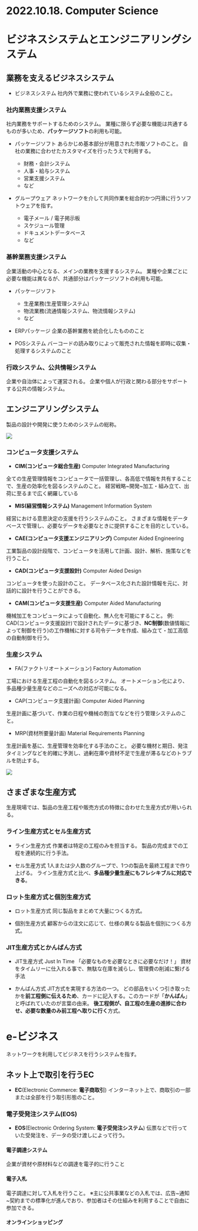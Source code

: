 # 2022.10.18. Computer Science

# ビジネスシステムとエンジニアリングシステム

## 業務を支えるビジネスシステム

* ビジネスシステム
社内外で業務に使われているシステム全般のこと。

### 社内業務支援システム

社内業務をサポートするためのシステム。
業種に限らず必要な機能は共通するものが多いため、**パッケージソフト**の利用も可能。

* パッケージソフト
あらかじめ基本部分が用意された市販ソフトのこと。
自社の業務に合わせたカスタマイズを行ったうえで利用する。
  + 財務・会計システム
  + 人事・給与システム
  + 営業支援システム
  + など

* グループウェア
ネットワークを介して共同作業を総合的かつ円滑に行うソフトウェアを指す。
  + 電子メール / 電子掲示板
  + スケジュール管理
  + ドキュメントデータベース
  + など

### 基幹業務支援システム

企業活動の中心となる、メインの業務を支援するシステム。
業種や企業ごとに必要な機能は異なるが、共通部分はパッケージソフトの利用も可能。
* パッケージソフト
  + 生産業務(生産管理システム)
  + 物流業務(流通情報システム、物流情報システム)
  + など

* ERPパッケージ
企業の基幹業務を統合化したもののこと

* POSシステム
バーコードの読み取りによって販売された情報を即時に収集・処理するシステムのこと

### 行政システム、公共情報システム

企業や自治体によって運営される。
企業や個人が行政と関わる部分をサポートする公共の情報システム。

## エンジニアリングシステム

製品の設計や開発に使うためのシステムの総称。

![](2022-10-18-10-33-26.png)

### コンピュータ支援システム

* **CIM(コンピュータ総合生産)**
Computer Integrated Manufacturing

全ての生産管理情報をコンピュータで一括管理し、各高低で情報を共有することで、生産の効率化を図るシステムのこと。
経営戦略~開発~加工・組み立て、出荷に至るまで広く網羅している

* **MIS(経営情報システム)**
Management Information System

経営における意思決定の支援を行うシステムのこと。
さまざまな情報をデータベースで管理し、必要なデータを必要なときに提供することを目的としている。

* **CAE(コンピュータ支援エンジニアリング)**
Computer Aided Engineering

工業製品の設計段階で、コンピュータを活用して計画、設計、解析、施策などを行うこと。

* **CAD(コンピュータ支援設計)**
Computer Aided Design

コンピュータを使った設計のこと。
データベース化された設計情報を元に、対話的に設計を行うことができる。

* **CAM(コンピュータ支援生産)**
Computer Aided Manufacturing

機械加工をコンピュータによって自動化、無人化を可能にすること。
例: CAD(コンピュータ支援設計)で設計されたデータに基づき、**NC制御**(数値情報によって制御を行う)の工作機械に対する司令データを作成、組み立て・加工高低の自動制御を行う。

### 生産システム

* FA(ファクトリオートメーション)
Factory Automation

工場における生産工程の自動化を図るシステム。
オートメーション化により、多品種少量生産などのニーズへの対応が可能になる。

* CAP(コンピュータ支援計画)
Computer Aided Planning

生産計画に基づいて、作業の日程や機械の割当てなどを行う管理システムのこと。

* MRP(資材所要量計画)
Material Requirements Planning

生産計画を基に、生産管理を効率化する手法のこと。
必要な機材と期日、発注タイミングなどを的確に予測し、過剰在庫や資材不足で生産が滞るなどのトラブルを防止する。

![](2022-10-18-11-09-47.png)

## さまざまな生産方式

生産現場では、製品の生産工程や販売方式の特徴に合わせた生産方式が用いられる。

### ライン生産方式とセル生産方式

* ライン生産方式
作業者は特定の工程のみを担当する。
製品の完成までの工程を連続的に行う手法。

* セル生産方式
1人または少人数のグループで、1つの製品を最終工程まで作り上げる。
ライン生産方式と比べ、**多品種少量生産にもフレシキブルに対応できる**。

### ロット生産方式と個別生産方式

* ロット生産方式
同じ製品をまとめて大量につくる方式。

* 個別生産方式
顧客からの注文に応じて、仕様の異なる製品を個別につくる方式。

### JIT生産方式とかんばん方式

* JIT生産方式
Just In Time
「必要なものを必要なときに必要なだけ！」
資材をタイムリーに仕入れる事で、無駄な在庫を減らし、管理費の削減に繋げる手法

* かんばん方式
JIT方式を実現する方法の一つ。
どの部品をいくつ引き取ったかを**前工程側に伝えるため**、カードに記入する。このカードが「**かんばん**」と呼ばれていたのが言葉の由来。
**後工程側が、自工程の生産の進捗に合わせ、必要な数量のみ前工程へ取りに行く**方式。

# e-ビジネス

ネットワークを利用してビジネスを行うシステムを指す。

## ネット上で取引を行うEC

* **EC**(Electronic Commerce: **電子商取引**)
インターネット上で、商取引の一部または全部を行う取引形態のこと。

### 電子受発注システム(EOS)

* **EOS**(Electronic Ordering System: **電子受発注システム**)
伝票などで行っていた受発注を、データの受け渡しによって行う。

#### 電子調達システム

企業が資材や原材料などの調達を電子的に行うこと

#### 電子入札

電子調達に対して入札を行うこと。
※主に公共事業などの入札では、広告~通知~契約までの標準化が進んでおり、参加者はその仕組みを利用することで自由に参加できる。

#### オンラインショッピング
